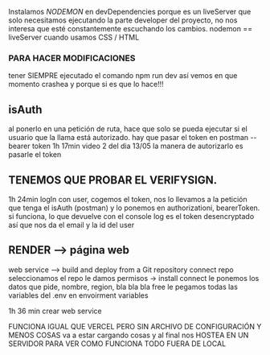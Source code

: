 
Instalamos *NODEMON* en devDependencies porque es un liveServer que solo necesitamos ejecutando la parte developer del proyecto, no nos interesa que esté constantemente escuchando los cambios. nodemon == liveServer cuando usamos CSS / HTML 

### PARA HACER MODIFICACIONES ###

tener SIEMPRE ejecutado el comando npm run dev así vemos en que momento crashea y porque si es que lo hace!!! 


## isAuth
al ponerlo en una petición de ruta, hace que solo se pueda ejecutar si el usuario que la llama está autorizado.
hay que pasar el token en postman -- bearer token
1h 17min video 2 del dia 13/05
la manera de autorizarlo es pasarle el token

## TENEMOS QUE PROBAR EL VERIFYSIGN.
1h 24min
logIn con user, cogemos el token, nos lo llevamos a la petición que tenga el isAuth (postman) y lo ponemos en authorizationi, bearerToken.
si funciona, lo que devuelve con el console log es el token desencryptado así que nos da el email y la id del user


## RENDER --> página web
web service --> build and deploy from a Git repository
connect repo
seleccionamos el repo
le damos permisos -> install
connect
le ponemos los datos que pide, nombre, region, bla bla bla
free
le pegamos todas las variables del .env
en envoirment variables

1h 36 min
crear web service


FUNCIONA IGUAL QUE VERCEL PERO SIN ARCHIVO DE CONFIGURACIÓN Y MENOS COSAS
va a estar cargando cosas y al final nos HOSTEA EN UN SERVIDOR PARA VER COMO FUNCIONA TODO FUERA DE LOCAL
